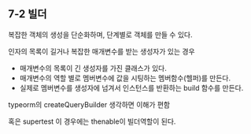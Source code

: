 ## 7-2 빌더

복잡한 객체의 생성을 단순화하며, 단계별로 객체를 만들 수 있다.

인자의 목록이 길거나 복잡한 매개변수를 받는 생성자가 있는 경우

- 매개변수의 목록이 긴 생성자를 가진 클래스가 있다.
- 매개변수의 역할 별로 멤버변수에 값을 시팅하는 멤버함수(헬퍼)를 만든다.
- 실제로 멤버변수를 생성자에 넘겨서 인스턴스를 반환하는 build 함수를 만든다.

typeorm의 createQueryBuilder 생각하면 이해가 편함

혹은 supertest
이 경우에는 thenable이 빌더역할이 된다.

